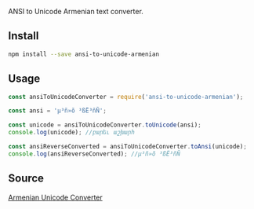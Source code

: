 ANSI to Unicode Armenian text converter.

## Install

```sh
npm install --save ansi-to-unicode-armenian
```


## Usage

```js
const ansiToUnicodeConverter = require('ansi-to-unicode-armenian');

const ansi = 'µ³ñ»õ ³ßË³ñÑ';

const unicode = ansiToUnicodeConverter.toUnicode(ansi);
console.log(unicode); //բարեւ աշխարհ

const ansiReverseConverted = ansiToUnicodeConverter.toAnsi(unicode);
console.log(ansiReverseConverted); //µ³ñ»õ ³ßË³ñÑ

```

## Source

[Armenian Unicode Converter](http://unicodenow.com/)
